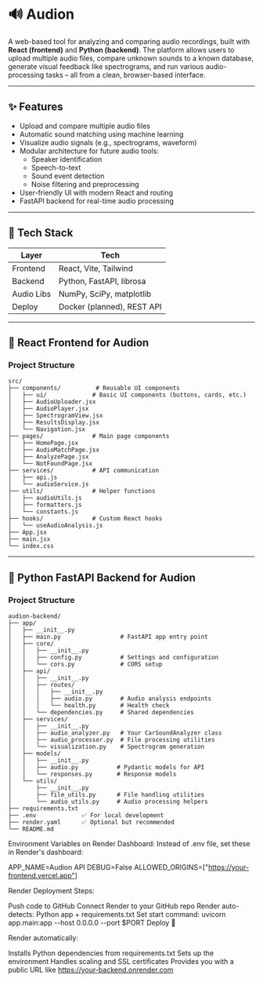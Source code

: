# 🔊 Audion

A web-based tool for analyzing and comparing audio recordings, built with **React (frontend)** and **Python (backend)**. The platform allows users to upload multiple audio files, compare unknown sounds to a known database, generate visual feedback like spectrograms, and run various audio-processing tasks – all from a clean, browser-based interface.

---
## ✨ Features

- Upload and compare multiple audio files
- Automatic sound matching using machine learning
- Visualize audio signals (e.g., spectrograms, waveform)
- Modular architecture for future audio tools:
  - Speaker identification
  - Speech-to-text
  - Sound event detection
  - Noise filtering and preprocessing
- User-friendly UI with modern React and routing
- FastAPI backend for real-time audio processing

---
## 🧱 Tech Stack

| Layer     | Tech                     |
|-----------|--------------------------|
| Frontend  | React, Vite, Tailwind    |
| Backend   | Python, FastAPI, librosa |
| Audio Libs| NumPy, SciPy, matplotlib |
| Deploy    | Docker (planned), REST API

---
## 🚀 React Frontend for Audion

### Project Structure
```
src/
├── components/          # Reusable UI components
│   ├── ui/             # Basic UI components (buttons, cards, etc.)
│   ├── AudioUploader.jsx
│   ├── AudioPlayer.jsx
│   ├── SpectrogramView.jsx
│   ├── ResultsDisplay.jsx
│   └── Navigation.jsx
├── pages/              # Main page components
│   ├── HomePage.jsx
│   ├── AudioMatchPage.jsx
│   ├── AnalyzePage.jsx
│   └── NotFoundPage.jsx
├── services/           # API communication
│   ├── api.js
│   └── audioService.js
├── utils/              # Helper functions
│   ├── audioUtils.js
│   ├── formatters.js
│   └── constants.js
├── hooks/              # Custom React hooks
│   └── useAudioAnalysis.js
├── App.jsx
├── main.jsx
└── index.css
```

---

## 🐍 Python FastAPI Backend for Audion

### Project Structure
```
audion-backend/
├── app/
│   ├── __init__.py
│   ├── main.py                 # FastAPI app entry point
│   ├── core/
│   │   ├── __init__.py
│   │   ├── config.py           # Settings and configuration
│   │   └── cors.py             # CORS setup
│   ├── api/
│   │   ├── __init__.py
│   │   ├── routes/
│   │   │   ├── __init__.py
│   │   │   ├── audio.py        # Audio analysis endpoints
│   │   │   └── health.py       # Health check
│   │   └── dependencies.py     # Shared dependencies
│   ├── services/
│   │   ├── __init__.py
│   │   ├── audio_analyzer.py   # Your CarSoundAnalyzer class
│   │   ├── audio_processor.py  # File processing utilities
│   │   └── visualization.py    # Spectrogram generation
│   ├── models/
│   │   ├── __init__.py
│   │   ├── audio.py           # Pydantic models for API
│   │   └── responses.py       # Response models
│   └── utils/
│       ├── __init__.py
│       ├── file_utils.py      # File handling utilities
│       └── audio_utils.py     # Audio processing helpers
├── requirements.txt
├── .env             ✅ For local development  
├── render.yaml      ✅ Optional but recommended
└── README.md
```

Environment Variables on Render Dashboard:
Instead of .env file, set these in Render's dashboard:

APP_NAME=Audion API
DEBUG=False
ALLOWED_ORIGINS=["https://your-frontend.vercel.app"]

Render Deployment Steps:

Push code to GitHub
Connect Render to your GitHub repo
Render auto-detects: Python app + requirements.txt
Set start command: uvicorn app.main:app --host 0.0.0.0 --port $PORT
Deploy 🚀

Render automatically:

Installs Python dependencies from requirements.txt
Sets up the environment
Handles scaling and SSL certificates
Provides you with a public URL like https://your-backend.onrender.com